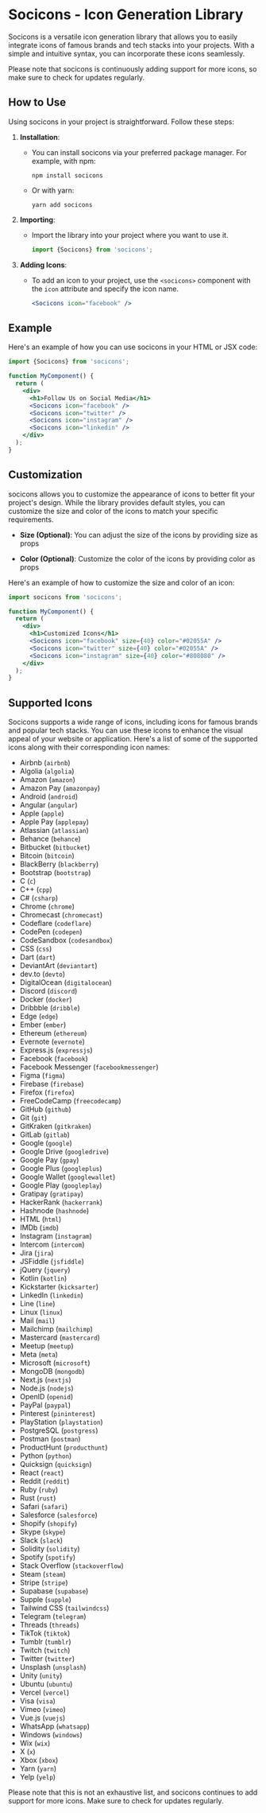 # Socicons - Icon Generation Library

Socicons is a versatile icon generation library that allows you to easily integrate icons of famous brands and tech stacks into your projects. With a simple and intuitive syntax, you can incorporate these icons seamlessly. 



Please note that socicons is continuously adding support for more icons, so make sure to check for updates regularly.

## How to Use

Using socicons in your project is straightforward. Follow these steps:

1. **Installation**:
   - You can install socicons via your preferred package manager. For example, with npm:
     ```
     npm install socicons
     ```
   - Or with yarn:
     ```
     yarn add socicons
     ```

2. **Importing**:
   - Import the library into your project where you want to use it.
     ```javascript
     import {Socicons} from 'socicons';
     ```

3. **Adding Icons**:
   - To add an icon to your project, use the `<socicons>` component with the `icon` attribute and specify the icon name.
     ```jsx
     <Socicons icon="facebook" />
     ```

## Example

Here's an example of how you can use socicons in your HTML or JSX code:

```jsx
import {Socicons} from 'socicons';

function MyComponent() {
  return (
    <div>
      <h1>Follow Us on Social Media</h1>
      <Socicons icon="facebook" />
      <Socicons icon="twitter" />
      <Socicons icon="instagram" />
      <Socicons icon="linkedin" />
    </div>
  );
}
 ```

## Customization

socicons allows you to customize the appearance of icons to better fit your project's design. While the library provides default styles, you can customize the size and color of the icons to match your specific requirements.

- **Size (Optional)**: You can adjust the size of the icons by providing size as props

- **Color (Optional)**: Customize the color of the icons by providing color as props

Here's an example of how to customize the size and color of an icon:

```jsx
import socicons from 'socicons';

function MyComponent() {
  return (
    <div>
      <h1>Customized Icons</h1>
      <Socicons icon="facebook" size={40} color="#02055A" />
      <Socicons icon="twitter" size={40} color="#02055A" />
      <Socicons icon="instagram" size={40} color="#808080" />
    </div>
  );
}
 ```

## Supported Icons

Socicons supports a wide range of icons, including icons for famous brands and popular tech stacks. You can use these icons to enhance the visual appeal of your website or application. Here's a list of some of the supported icons along with their corresponding icon names:

- Airbnb (`airbnb`)
- Algolia (`algolia`)
- Amazon (`amazon`)
- Amazon Pay (`amazonpay`)
- Android (`android`)
- Angular (`angular`)
- Apple (`apple`)
- Apple Pay (`applepay`)
- Atlassian (`atlassian`)
- Behance (`behance`)
- Bitbucket (`bitbucket`)
- Bitcoin (`bitcoin`)
- BlackBerry (`blackberry`)
- Bootstrap (`bootstrap`)
- C (`c`)
- C++ (`cpp`)
- C# (`csharp`)
- Chrome (`chrome`)
- Chromecast (`chromecast`)
- Codeflare (`codeflare`)
- CodePen (`codepen`)
- CodeSandbox (`codesandbox`)
- CSS (`css`)
- Dart (`dart`)
- DeviantArt (`deviantart`)
- dev.to (`devto`)
- DigitalOcean (`digitalocean`)
- Discord (`discord`)
- Docker (`docker`)
- Dribbble (`dribble`)
- Edge (`edge`)
- Ember (`ember`)
- Ethereum (`ethereum`)
- Evernote (`evernote`)
- Express.js (`expressjs`)
- Facebook (`facebook`)
- Facebook Messenger (`facebookmessenger`)
- Figma (`figma`)
- Firebase (`firebase`)
- Firefox (`firefox`)
- FreeCodeCamp (`freecodecamp`)
- GitHub (`github`)
- Git (`git`)
- GitKraken (`gitkraken`)
- GitLab (`gitlab`)
- Google (`google`)
- Google Drive (`googledrive`)
- Google Pay (`gpay`)
- Google Plus (`googleplus`)
- Google Wallet (`googlewallet`)
- Google Play (`googleplay`)
- Gratipay (`gratipay`)
- HackerRank (`hackerrank`)
- Hashnode (`hashnode`)
- HTML (`html`)
- IMDb (`imdb`)
- Instagram (`instagram`)
- Intercom (`intercom`)
- Jira (`jira`)
- JSFiddle (`jsfiddle`)
- jQuery (`jquery`)
- Kotlin (`kotlin`)
- Kickstarter (`kicksarter`)
- LinkedIn (`linkedin`)
- Line (`line`)
- Linux (`linux`)
- Mail (`mail`)
- Mailchimp (`mailchimp`)
- Mastercard (`mastercard`)
- Meetup (`meetup`)
- Meta (`meta`)
- Microsoft (`microsoft`)
- MongoDB (`mongodb`)
- Next.js (`nextjs`)
- Node.js (`nodejs`)
- OpenID (`openid`)
- PayPal (`paypal`)
- Pinterest (`pininterest`)
- PlayStation (`playstation`)
- PostgreSQL (`postgress`)
- Postman (`postman`)
- ProductHunt (`producthunt`)
- Python (`python`)
- Quicksign (`quicksign`)
- React (`react`)
- Reddit (`reddit`)
- Ruby (`ruby`)
- Rust (`rust`)
- Safari (`safari`)
- Salesforce (`salesforce`)
- Shopify (`shopify`)
- Skype (`skype`)
- Slack (`slack`)
- Solidity (`solidity`)
- Spotify (`spotify`)
- Stack Overflow (`stackoverflow`)
- Steam (`steam`)
- Stripe (`stripe`)
- Supabase (`supabase`)
- Supple (`supple`)
- Tailwind CSS (`tailwindcss`)
- Telegram (`telegram`)
- Threads (`threads`)
- TikTok (`tiktok`)
- Tumblr (`tumblr`)
- Twitch (`twitch`)
- Twitter (`twitter`)
- Unsplash (`unsplash`)
- Unity (`unity`)
- Ubuntu (`ubuntu`)
- Vercel (`vercel`)
- Visa (`visa`)
- Vimeo (`vimeo`)
- Vue.js (`vuejs`)
- WhatsApp (`whatsapp`)
- Windows (`windows`)
- Wix (`wix`)
- X (`x`)
- Xbox (`xbox`)
- Yarn (`yarn`)
- Yelp (`yelp`)

Please note that this is not an exhaustive list, and socicons continues to add support for more icons. Make sure to check for updates regularly.
